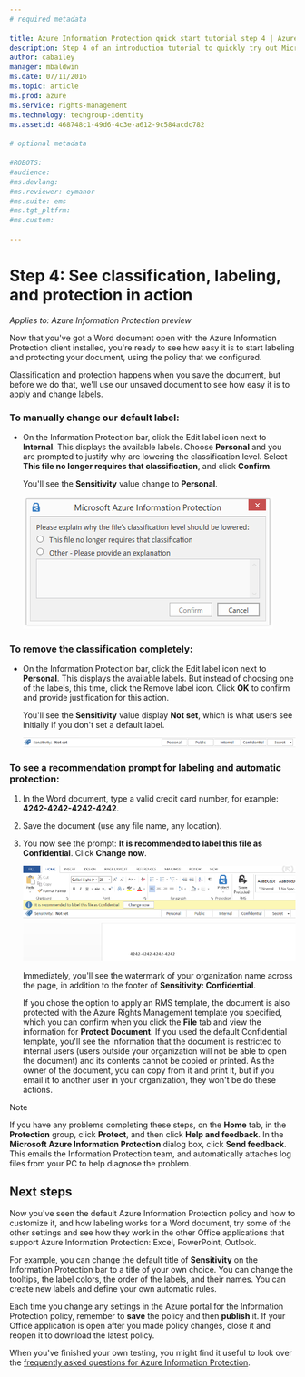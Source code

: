 ```yaml
---
# required metadata

title: Azure Information Protection quick start tutorial step 4 | Azure Rights Management
description: Step 4 of an introduction tutorial to quickly try out Microsoft Azure Information Protection for your organization with just 4 steps that should take you less than 15 minutes.
author: cabailey
manager: mbaldwin
ms.date: 07/11/2016
ms.topic: article
ms.prod: azure
ms.service: rights-management
ms.technology: techgroup-identity
ms.assetid: 468748c1-49d6-4c3e-a612-9c584acdc782

# optional metadata

#ROBOTS:
#audience:
#ms.devlang:
#ms.reviewer: eymanor
#ms.suite: ems
#ms.tgt_pltfrm:
#ms.custom:

---
```


# Step 4: See classification, labeling, and protection in action 

*Applies to: Azure Information Protection preview*

Now that you've got a Word document open with the Azure Information Protection client installed, you're ready to see how easy it is to start labeling and protecting your document, using the policy that we configured.

Classification and protection happens when you save the document, but before we do that, we'll use our unsaved document to see how easy it is to apply and change labels.

### To manually change our default label:

- On the Information Protection bar, click the Edit label icon next to **Internal**. This displays the available labels. Choose **Personal** and you are prompted to justify why are lowering the classification level. Select **This file no longer requires that classification**, and click **Confirm**.  

    You'll see the **Sensitivity** value change to **Personal**.

    ![Azure Information Protection quick start tutorial step 4 - prompt to confirm why lowering](../media/confirm-lowering.png)

### To remove the classification completely:

- On the Information Protection bar, click the Edit label icon next to **Personal**. This displays the available labels. But instead of choosing one of the labels, this time, click the Remove label icon. Click **OK** to confirm and provide justification for this action.  

    You'll see the **Sensitivity** value display **Not set**, which is what users see initially if you don't set a default label.

    ![Azure Information Protection quick start tutorial step 4 - remove classification](../media/sensitivity-not-set.png)


### To see a recommendation prompt for labeling and automatic protection:

1. In the Word document, type a valid credit card number, for example: **4242-4242-4242-4242**. 

2. Save the document (use any file name, any location). 

3. You now see the prompt: **It is recommended to label this file as Confidential**. Click **Change now**.

    ![Azure Information Protection quick start tutorial step 4 - recommend prompt](../media/change-now.png)

    Immediately, you'll see the watermark of your organization name across the page, in addition to the footer of **Sensitivity: Confidential**. 

    If you chose the option to apply an RMS template, the document is also protected with the Azure Rights Management template you specified, which you can confirm when you click the **File** tab and view the information for **Protect Document**. If you used the default Confidential template, you'll see the information that the document is restricted to internal users (users outside your organization will not be able to open the document) and its contents cannot be copied or printed. As the owner of the document, you can copy from it and print it, but if you email it to another user in your organization, they won't be do these actions.

> [!NOTE]
>If you have any problems completing these steps, on the **Home** tab, in the **Protection** group, click **Protect**, and then click **Help and feedback**. In the **Microsoft Azure Information Protection** dialog box, click **Send feedback**. This emails the Information Protection team, and automatically attaches log files from your PC to help diagnose the problem.

##  Next steps

Now you've seen the default Azure Information Protection policy and how to customize it, and how labeling works for a Word document, try some of the other settings and see how they work in the other Office applications that support Azure Information Protection: Excel, PowerPoint, Outlook. 

For example, you can change the default title of **Sensitivity** on the Information Protection bar to a title of your own choice. You can change the tooltips, the label colors, the order of the labels, and their names. You can create new labels and define your own automatic rules.

Each time you change any settings in the Azure portal for the Information Protection policy, remember to **save** the policy and then **publish** it. If your Office application is open after you made policy changes, close it and reopen it to download the latest policy.

When you've finished your own testing, you might find it useful to look over the [frequently asked questions for Azure Information Protection](faq.md).

